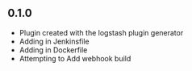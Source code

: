 ## 0.1.0
  - Plugin created with the logstash plugin generator
  - Adding in Jenkinsfile
  - Adding in Dockerfile
  - Attempting to Add webhook build
